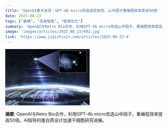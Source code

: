 ```yaml
---
title: 'OpenAI重大发现：GPT-4b micro改造诺奖研究，山中因子重编程效率提高50倍'
date: 2025-08-23
tags: ["基模", "具身智能", "能效优化"]
summary: 'OpenAI与Retro Bio合作，利用GPT-4b micro改造山中因子，重编程效率提高50倍。AI指导的蛋白质设计加速干细胞研究进展。'
image: 'images/articles/2025_08_23/002.jpg'
link: 'https://www.jiqizhixin.com/articles/2025-08-23-4'
---
```

![OpenAI重大发现：GPT-4b micro改造诺奖研究，山中因子重编程效率提高50倍](images/articles/2025_08_23/002.jpg)

**摘要**: OpenAI与Retro Bio合作，利用GPT-4b micro改造山中因子，重编程效率提高50倍。AI指导的蛋白质设计加速干细胞研究进展。
